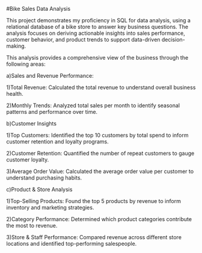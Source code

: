 #Bike Sales Data Analysis

This project demonstrates my proficiency in SQL for data analysis, using a relational database of a bike store to answer key business questions. The analysis focuses on deriving actionable insights into sales performance, customer behavior, and product trends to support data-driven decision-making.

This analysis provides a comprehensive view of the business through the following areas:

a)Sales and Revenue Performance:


   1)Total Revenue: Calculated the total revenue to understand overall business health.

   2)Monthly Trends: Analyzed total sales per month to identify seasonal patterns and performance over time.

b)Customer Insights


   1)Top Customers: Identified the top 10 customers by total spend to inform customer retention and loyalty programs.

   2)Customer Retention: Quantified the number of repeat customers to gauge customer loyalty.

   3)Average Order Value: Calculated the average order value per customer to understand purchasing habits.

c)Product & Store Analysis


   1)Top-Selling Products: Found the top 5 products by revenue to inform inventory and marketing strategies.

   2)Category Performance: Determined which product categories contribute the most to revenue.

   3)Store & Staff Performance: Compared revenue across different store locations and identified top-performing salespeople.

